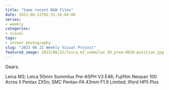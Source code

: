 ```yaml
---
title: "Some recent B&W films"
date: 2023-06-22T02:31:16-04:00
series:
- weekly
categories:
- visual
tags:
- street photography
slug: "2023 06 22 Weekly Visual Project"
featured_image: 2023/06/22/leica_m3_summilux_50_prea-0038-positive.jpg
---
```


Gears:

Leica M3; Leica 50mm Summilux Pre-ASPH V3 E46; Fujifilm Neopan 100 Acros II
Pentax ZX5n; SMC Pentax-FA 43mm F1.9 Limited; Ilford HP5 Plus
<!--more-->
<!--toc-->

